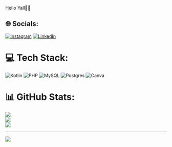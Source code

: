 Hello Yall🙌🙌

## 🌐 Socials:
[![Instagram](https://img.shields.io/badge/Instagram-%23E4405F.svg?logo=Instagram&logoColor=white)](https://instagram.com/quena) 
[![LinkedIn](https://img.shields.io/badge/LinkedIn-%230077B5.svg?logo=linkedin&logoColor=white)](https://linkedin.com/in/https://www.linkedin.com/in/queenarenata/) 

# 💻 Tech Stack:
![Kotlin](https://img.shields.io/badge/kotlin-%237F52FF.svg?style=for-the-badge&logo=kotlin&logoColor=white) 
![PHP](https://img.shields.io/badge/php-%23777BB4.svg?style=for-the-badge&logo=php&logoColor=white) 
![MySQL](https://img.shields.io/badge/mysql-4479A1.svg?style=for-the-badge&logo=mysql&logoColor=white) 
![Postgres](https://img.shields.io/badge/postgres-%23316192.svg?style=for-the-badge&logo=postgresql&logoColor=white) 
![Canva](https://img.shields.io/badge/Canva-%2300C4CC.svg?style=for-the-badge&logo=Canva&logoColor=white)
# 📊 GitHub Stats:
![](https://github-readme-stats.vercel.app/api?username=queenarenata&theme=dark&hide_border=true&include_all_commits=true&count_private=true)<br/>
![](https://github-readme-streak-stats.herokuapp.com/?user=queenarenata&theme=dark&hide_border=true)<br/>
![](https://github-readme-stats.vercel.app/api/top-langs/?username=queenarenata&theme=dark&hide_border=true&include_all_commits=true&count_private=true&layout=compact)

---
[![](https://visitcount.itsvg.in/api?id=queenarenata&icon=2&color=10)](https://visitcount.itsvg.in)

<!-- Proudly created with GPRM ( https://gprm.itsvg.in ) -->
